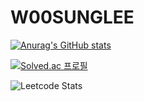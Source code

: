 # W00SUNGLEE
[![Anurag's GitHub stats](https://github-readme-stats.vercel.app/api?username=W00SUNGLEE&show_icons=true&theme=dark)](https://github.com/anuraghazra/github-readme-stats)

[![Solved.ac
프로필](http://mazassumnida.wtf/api/generate_badge?boj=hievent1)](https://solved.ac/hievent1/)

![Leetcode Stats](https://leetcard.jacoblin.cool/W00SUNG)
